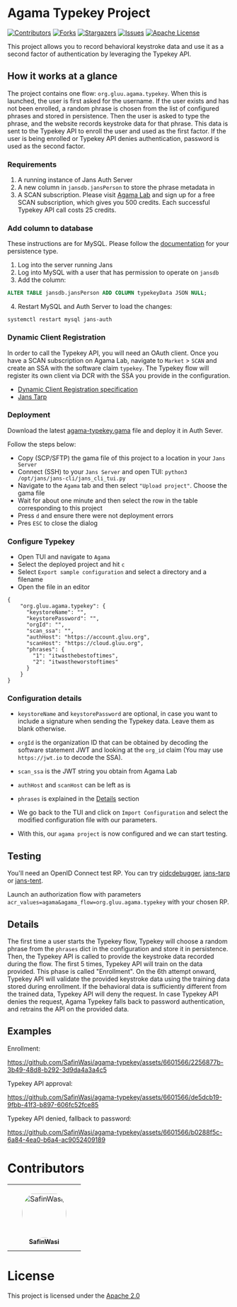 # Agama Typekey Project

<!-- These are statistics for this repository-->
[![Contributors][contributors-shield]][contributors-url]
[![Forks][forks-shield]][forks-url]
[![Stargazers][stars-shield]][stars-url]
[![Issues][issues-shield]][issues-url]
[![Apache License][license-shield]][license-url]

This project allows you to record behavioral keystroke data and use it as a second factor of authentication by leveraging the Typekey API. 

## How it works at a glance

The project contains one flow: `org.gluu.agama.typekey`. When this is launched, the user is first asked for the username. If the user exists and has not been enrolled, a random phrase is chosen from the list of configured phrases and stored in persistence. Then the user is asked to type the phrase, and the website records keystroke data for that phrase. This data is sent to the Typekey API to enroll the user and used as the first factor. If the user is being enrolled or Typekey API denies authentication, password is used as the second factor.

### Requirements

1. A running instance of Jans Auth Server
1. A new column in `jansdb.jansPerson` to store the phrase metadata in
1. A SCAN subscription. Please visit [Agama Lab](https://gluu.org/agama-lab) and sign up for a free SCAN subscription, which gives you 500 credits. Each successful Typekey API call costs 25 credits.

### Add column to database

These instructions are for MySQL. Please follow the [documentation](https://docs.jans.io/v1.0.22/admin/reference/database/) for your persistence type.

1. Log into the server running Jans
2. Log into MySQL with a user that has permission to operate on `jansdb`
3. Add the column:

  ```sql
  ALTER TABLE jansdb.jansPerson ADD COLUMN typekeyData JSON NULL;
  ```

4. Restart MySQL and Auth Server to load the changes:

  ```
  systemctl restart mysql jans-auth
  ````

### Dynamic Client Registration

In order to call the Typekey API, you will need an OAuth client. Once you have a SCAN subscription on Agama Lab, navigate to `Market` > `SCAN` and create an SSA with the software claim `typekey`. The Typekey flow will register its own client via DCR with the SSA you provide in the configuration.

- [Dynamic Client Registration specification](https://www.rfc-editor.org/rfc/rfc7591#section-3.1)
- [Jans Tarp](https://github.com/JanssenProject/jans/tree/main/demos/jans-tarp)

### Deployment

Download the latest [agama-typekey.gama](https://github.com/GluuFederation/agama-typekey/releases/latest/download/agama-typekey.gama) file and deploy it in Auth Sever.

Follow the steps below:

- Copy (SCP/SFTP) the gama file of this project to a location in your `Jans Server`
- Connect (SSH) to your `Jans Server` and open TUI: `python3 /opt/jans/jans-cli/jans_cli_tui.py`
- Navigate to the `Agama` tab and then select `"Upload project"`. Choose the gama file
- Wait for about one minute and then select the row in the table corresponding to this project
- Press `d` and ensure there were not deployment errors
- Pres `ESC` to close the dialog

### Configure Typekey 

- Open TUI and navigate to `Agama`
- Select the deployed project and hit `c`
- Select `Export sample configuration` and select a directory and a filename
- Open the file in an editor

```
{
    "org.gluu.agama.typekey": {
      "keystoreName": "",
      "keystorePassword": "", 
      "orgId": "",
      "scan_ssa": "",
      "authHost": "https://account.gluu.org",
      "scanHost": "https://cloud.gluu.org",
      "phrases": {
        "1": "itwasthebestoftimes",
        "2": "itwastheworstoftimes"
      }
    }
}
```

### Configuration details

- `keystoreName` and `keystorePassword` are optional, in case you want to include a signature when sending the Typekey data. Leave them as blank otherwise.
- `orgId` is the organization ID that can be obtained by decoding the software statement JWT and looking at the `org_id` claim (You may use `https://jwt.io` to decode the SSA).
- `scan_ssa` is the JWT string you obtain from Agama Lab
- `authHost` and `scanHost` can be left as is
- `phrases` is explained in the [Details](#details) section

- We go back to the TUI and click on `Import Configuration` and select the modified configuration file with our parameters.
- With this, our `agama project` is now configured and we can start testing.

## Testing

You'll need an OpenID Connect test RP. You can try [oidcdebugger](https://oidcdebugger.com/),
[jans-tarp](https://github.com/JanssenProject/jans/tree/main/demos/jans-tarp)
or [jans-tent](https://github.com/JanssenProject/jans/tree/main/demos/jans-tent).

Launch an authorization flow with parameters `acr_values=agama&agama_flow=org.gluu.agama.typekey` with your chosen RP.

## Details
The first time a user starts the Typekey flow, Typekey will choose a random phrase from the `phrases` dict in the configuration and store it in persistence. Then, the Typekey API is called to provide the keystroke data recorded during the flow. The first 5 times, Typekey API will train on the data provided. This phase is called "Enrollment". On the 6th attempt onward, Typekey API will validate the provided keystroke data using the training data stored during enrollment. If the behavioral data is sufficiently different from the trained data, Typekey API will deny the request.
In case Typekey API denies the request, Agama Typekey falls back to password authentication, and retrains the API on the provided data.

## Examples

Enrollment:


https://github.com/SafinWasi/agama-typekey/assets/6601566/2256877b-3b49-48d8-b292-3d9da4a3a4c5



Typekey API approval:



https://github.com/SafinWasi/agama-typekey/assets/6601566/de5dcb19-9fbb-41f3-b897-606fc52fce85




Typekey API denied, fallback to password:



https://github.com/SafinWasi/agama-typekey/assets/6601566/b0288f5c-6a84-4ea0-b6a4-ac9052409189



# Contributors

<table>
<tr>
    <td align="center" style="word-wrap: break-word; width: 150.0; height: 150.0">
        <a href=https://github.com/SafinWasi>
            <img src=https://avatars.githubusercontent.com/u/6601566?v=4 width="100;"  style="border-radius:50%;align-items:center;justify-content:center;overflow:hidden;padding-top:10px" alt=SafinWasi/>
            <br />
            <sub style="font-size:14px"><b>SafinWasi</b></sub>
        </a>
    </td>
</tr>
</table>

# License

This project is licensed under the [Apache 2.0](https://github.com/GluuFederation/agama-typekey/blob/main/LICENSE)

<!-- This are stats url reference for this repository -->

[contributors-shield]: https://img.shields.io/github/contributors/GluuFederation/agama-typekey.svg?style=for-the-badge

[contributors-url]: https://github.com/GluuFederation/agama-typekey/graphs/contributors

[forks-shield]: https://img.shields.io/github/forks/GluuFederation/agama-typekey.svg?style=for-the-badge

[forks-url]: https://github.com/GluuFederation/agama-typekey/network/members

[stars-shield]: https://img.shields.io/github/stars/GluuFederation/agama-typekey?style=for-the-badge

[stars-url]: https://github.com/GluuFederation/agama-typekey/stargazers

[issues-shield]: https://img.shields.io/github/issues/GluuFederation/agama-typekey.svg?style=for-the-badge

[issues-url]: https://github.com/GluuFederation/agama-typekey/issues

[license-shield]: https://img.shields.io/github/license/GluuFederation/agama-typekey.svg?style=for-the-badge

[license-url]: https://github.com/GluuFederation/agama-typekey/blob/main/LICENSE
